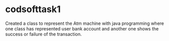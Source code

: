 # codsofttask1
Created a class to represent the Atm machine with java programming where one class has represented user bank account and another one shows the success or failure of the transaction.
